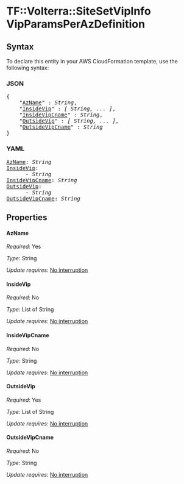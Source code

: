 # TF::Volterra::SiteSetVipInfo VipParamsPerAzDefinition

## Syntax

To declare this entity in your AWS CloudFormation template, use the following syntax:

### JSON

<pre>
{
    "<a href="#azname" title="AzName">AzName</a>" : <i>String</i>,
    "<a href="#insidevip" title="InsideVip">InsideVip</a>" : <i>[ String, ... ]</i>,
    "<a href="#insidevipcname" title="InsideVipCname">InsideVipCname</a>" : <i>String</i>,
    "<a href="#outsidevip" title="OutsideVip">OutsideVip</a>" : <i>[ String, ... ]</i>,
    "<a href="#outsidevipcname" title="OutsideVipCname">OutsideVipCname</a>" : <i>String</i>
}
</pre>

### YAML

<pre>
<a href="#azname" title="AzName">AzName</a>: <i>String</i>
<a href="#insidevip" title="InsideVip">InsideVip</a>: <i>
      - String</i>
<a href="#insidevipcname" title="InsideVipCname">InsideVipCname</a>: <i>String</i>
<a href="#outsidevip" title="OutsideVip">OutsideVip</a>: <i>
      - String</i>
<a href="#outsidevipcname" title="OutsideVipCname">OutsideVipCname</a>: <i>String</i>
</pre>

## Properties

#### AzName

_Required_: Yes

_Type_: String

_Update requires_: [No interruption](https://docs.aws.amazon.com/AWSCloudFormation/latest/UserGuide/using-cfn-updating-stacks-update-behaviors.html#update-no-interrupt)

#### InsideVip

_Required_: No

_Type_: List of String

_Update requires_: [No interruption](https://docs.aws.amazon.com/AWSCloudFormation/latest/UserGuide/using-cfn-updating-stacks-update-behaviors.html#update-no-interrupt)

#### InsideVipCname

_Required_: No

_Type_: String

_Update requires_: [No interruption](https://docs.aws.amazon.com/AWSCloudFormation/latest/UserGuide/using-cfn-updating-stacks-update-behaviors.html#update-no-interrupt)

#### OutsideVip

_Required_: Yes

_Type_: List of String

_Update requires_: [No interruption](https://docs.aws.amazon.com/AWSCloudFormation/latest/UserGuide/using-cfn-updating-stacks-update-behaviors.html#update-no-interrupt)

#### OutsideVipCname

_Required_: No

_Type_: String

_Update requires_: [No interruption](https://docs.aws.amazon.com/AWSCloudFormation/latest/UserGuide/using-cfn-updating-stacks-update-behaviors.html#update-no-interrupt)

